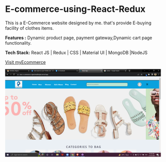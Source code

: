 # E-commerce-using-React-Redux


<!DOCTYPE html>
<html>
<body>
 <p>This is a E-Commerce website designed by me. that's provide E-buying facility of clothes items.</p>

<p><b>Features :</b> Dynamic product page, payment gateway,Dynamic cart page functionality.</p>

 <p><b>Tech Stack:</b> React JS | Redux | CSS | Material UI | MongoDB |NodeJS</p>
 <p><a href="https://mac-e-commerce-rajarsimukherjee.vercel.app">Visit myEcommerce</a></p>
 <img src="https://raw.githubusercontent.com/RajarsiMukherjee/E-commerce-using-React-Redux/main/Screenshot%20(31).png" alt=""    >

</body>
</html>

